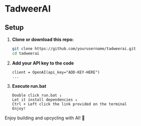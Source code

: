 # TadweerAI 

## Setup

1. **Clone or download this repo:**
   ```bash
   git clone https://github.com/yourusername/tadweerai.git
   cd tadweerai
   ```
2. **Add your API key to the code**
   ```...
   client = OpenAI(api_key="ADD-KEY-HERE")
   ...
   ```
3. **Execute run.bat**
	```Open the TadweerAI folder ↓
	Double click run.bat ↓
	Let it install dependencies ↓
	Ctrl + Left click the link provided on the terminal
	Enjoy!
	```

Enjoy building and upcycling with AI! 🎉
